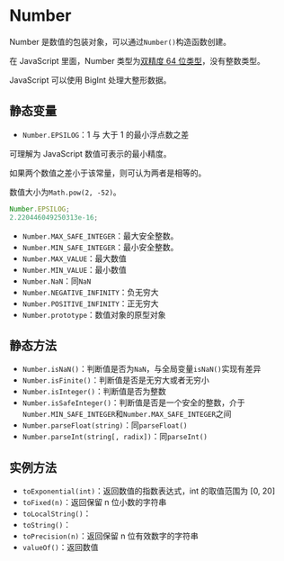 # Number

Number 是数值的包装对象，可以通过`Number()`构造函数创建。

在 JavaScript 里面，Number 类型为[双精度 64 位类型](https://en.wikipedia.org/wiki/Floating-point_arithmetic)，没有整数类型。

JavaScript 可以使用 BigInt 处理大整形数据。

## 静态变量

- `Number.EPSILOG`：1 与 大于 1 的最小浮点数之差

可理解为 JavaScript 数值可表示的最小精度。

如果两个数值之差小于该常量，则可认为两者是相等的。

数值大小为`Math.pow(2, -52)`。

```javascript
Number.EPSILOG;
2.220446049250313e-16;
```

- `Number.MAX_SAFE_INTEGER`：最大安全整数。
- `Number.MIN_SAFE_INTEGER`：最小安全整数。
- `Number.MAX_VALUE`：最大数值
- `Number.MIN_VALUE`：最小数值
- `Number.NaN`：同`NaN`
- `Number.NEGATIVE_INFINITY`：负无穷大
- `Number.POSITIVE_INFINITY`：正无穷大
- `Number.prototype`：数值对象的原型对象

## 静态方法

- `Number.isNaN()`：判断值是否为`NaN`，与全局变量`isNaN()`实现有差异
- `Number.isFinite()`：判断值是否是无穷大或者无穷小
- `Number.isInteger()`：判断值是否为整数
- `Number.isSafeInteger()`：判断值是否是一个安全的整数，介于`Number.MIN_SAFE_INTEGER`和`Number.MAX_SAFE_INTEGER`之间
- `Number.parseFloat(string)`：同`parseFloat()`
- `Number.parseInt(string[, radix])`：同`parseInt()`

## 实例方法

- `toExponential(int)`：返回数值的指数表达式，int 的取值范围为 [0, 20]
- `toFixed(n)`：返回保留 n 位小数的字符串
- `toLocalString()`：
- `toString()`：
- `toPrecision(n)`：返回保留 n 位有效数字的字符串
- `valueOf()`：返回数值